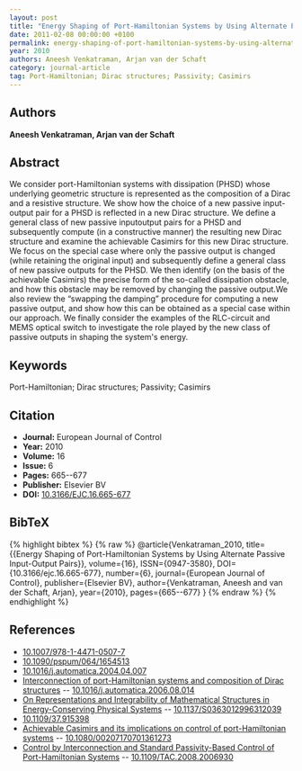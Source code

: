 ```yaml
---
layout: post
title: "Energy Shaping of Port-Hamiltonian Systems by Using Alternate Passive Input-Output Pairs"
date: 2011-02-08 00:00:00 +0100
permalink: energy-shaping-of-port-hamiltonian-systems-by-using-alternate-passive-input-output-pairs
year: 2010
authors: Aneesh Venkatraman, Arjan van der Schaft
category: journal-article
tag: Port-Hamiltonian; Dirac structures; Passivity; Casimirs
---
```

 
## Authors
**Aneesh Venkatraman, Arjan van der Schaft**
 
## Abstract
We consider port-Hamiltonian systems with dissipation (PHSD) whose underlying geometric structure is represented as the composition of a Dirac and a resistive structure. We show how the choice of a new passive input-output pair for a PHSD is reflected in a new Dirac structure. We define a general class of new passive inputoutput pairs for a PHSD and subsequently compute (in a constructive manner) the resulting new Dirac structure and examine the achievable Casimirs for this new Dirac structure. We focus on the special case where only the passive output is changed (while retaining the original input) and subsequently define a general class of new passive outputs for the PHSD. We then identify (on the basis of the achievable Casimirs) the precise form of the so-called dissipation obstacle, and how this obstacle may be removed by changing the passive output.We also review the “swapping the damping” procedure for computing a new passive output, and show how this can be obtained as a special case within our approach. We finally consider the examples of the RLC-circuit and MEMS optical switch to investigate the role played by the new class of passive outputs in shaping the system's energy.
 
## Keywords
Port-Hamiltonian; Dirac structures; Passivity; Casimirs
 
## Citation
- **Journal:** European Journal of Control
- **Year:** 2010
- **Volume:** 16
- **Issue:** 6
- **Pages:** 665--677
- **Publisher:** Elsevier BV
- **DOI:** [10.3166/EJC.16.665-677](https://doi.org/10.3166/EJC.16.665-677)
 
## BibTeX
{% highlight bibtex %}
{% raw %}
@article{Venkatraman_2010,
  title={{Energy Shaping of Port-Hamiltonian Systems by Using Alternate Passive Input-Output Pairs}},
  volume={16},
  ISSN={0947-3580},
  DOI={10.3166/ejc.16.665-677},
  number={6},
  journal={European Journal of Control},
  publisher={Elsevier BV},
  author={Venkatraman, Aneesh and van der Schaft, Arjan},
  year={2010},
  pages={665--677}
}
{% endraw %}
{% endhighlight %}
 
## References
- [10.1007/978-1-4471-0507-7](https://doi.org/10.1007/978-1-4471-0507-7)
- [10.1090/pspum/064/1654513](https://doi.org/10.1090/pspum/064/1654513)
- [10.1016/j.automatica.2004.04.007](https://doi.org/10.1016/j.automatica.2004.04.007)
- [Interconnection of port-Hamiltonian systems and composition of Dirac structures](interconnection-of-port-hamiltonian-systems-and-composition-of-dirac-structures) -- [10.1016/j.automatica.2006.08.014](https://doi.org/10.1016/j.automatica.2006.08.014)
- [On Representations and Integrability of Mathematical Structures in Energy-Conserving Physical Systems](on-representations-and-integrability-of-mathematical-structures-in-energy-conserving-physical-systems) -- [10.1137/S0363012996312039](https://doi.org/10.1137/S0363012996312039)
- [10.1109/37.915398](https://doi.org/10.1109/37.915398)
- [Achievable Casimirs and its implications on control of port-Hamiltonian systems](achievable-casimirs-and-its-implications-on-control-of-port-hamiltonian-systems) -- [10.1080/00207170701361273](https://doi.org/10.1080/00207170701361273)
- [Control by Interconnection and Standard Passivity-Based Control of Port-Hamiltonian Systems](control-by-interconnection-and-standard-passivity-based-control-of-port-hamiltonian-systems) -- [10.1109/TAC.2008.2006930](https://doi.org/10.1109/TAC.2008.2006930)

